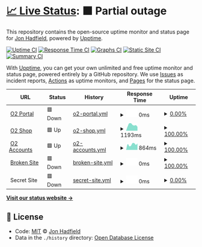 # [📈 Live Status](https://demo.upptime.js.org): <!--live status--> **🟧 Partial outage**

This repository contains the open-source uptime monitor and status page for [Jon Hadfield](https://demo.upptime.js.org), powered by [Upptime](https://github.com/upptime/upptime).

[![Uptime CI](https://github.com/koj-co/upptime/workflows/Uptime%20CI/badge.svg)](https://github.com/koj-co/upptime/actions?query=workflow%3A%22Uptime+CI%22)
[![Response Time CI](https://github.com/koj-co/upptime/workflows/Response%20Time%20CI/badge.svg)](https://github.com/koj-co/upptime/actions?query=workflow%3A%22Response+Time+CI%22)
[![Graphs CI](https://github.com/koj-co/upptime/workflows/Graphs%20CI/badge.svg)](https://github.com/koj-co/upptime/actions?query=workflow%3A%22Graphs+CI%22)
[![Static Site CI](https://github.com/koj-co/upptime/workflows/Static%20Site%20CI/badge.svg)](https://github.com/koj-co/upptime/actions?query=workflow%3A%22Static+Site+CI%22)
[![Summary CI](https://github.com/koj-co/upptime/workflows/Summary%20CI/badge.svg)](https://github.com/koj-co/upptime/actions?query=workflow%3A%22Summary+CI%22)

With [Upptime](https://upptime.js.org), you can get your own unlimited and free uptime monitor and status page, powered entirely by a GitHub repository. We use [Issues](https://github.com/jonhadfield/monitor/issues) as incident reports, [Actions](https://github.com/jonhadfield/monitor/actions) as uptime monitors, and [Pages](https://demo.upptime.js.org) for the status page.

<!--start: status pages-->
<!-- This summary is generated by Upptime (https://github.com/upptime/upptime) -->
<!-- Do not edit this manually, your changes will be overwritten -->
<!-- prettier-ignore -->
| URL | Status | History | Response Time | Uptime |
| --- | ------ | ------- | ------------- | ------ |
| <img alt="" src="https://favicons.githubusercontent.com/www.o2.com" height="13"> [O2 Portal](https://www.o2.com) | 🟥 Down | [o2-portal.yml](https://github.com/jonhadfield/monitor/commits/master/history/o2-portal.yml) | <details><summary><img alt="Response time graph" src="./graphs/o2-portal/response-time-week.png" height="20"> 0ms</summary><br><a href="https://jonhadfield.github.io/monitor/history/o2-portal"><img alt="Response time 0" src="https://img.shields.io/endpoint?url=https%3A%2F%2Fraw.githubusercontent.com%2Fjonhadfield%2Fmonitor%2Fmaster%2Fapi%2Fo2-portal%2Fresponse-time.json"></a><br><a href="https://jonhadfield.github.io/monitor/history/o2-portal"><img alt="24-hour response time 0" src="https://img.shields.io/endpoint?url=https%3A%2F%2Fraw.githubusercontent.com%2Fjonhadfield%2Fmonitor%2Fmaster%2Fapi%2Fo2-portal%2Fresponse-time-day.json"></a><br><a href="https://jonhadfield.github.io/monitor/history/o2-portal"><img alt="7-day response time 0" src="https://img.shields.io/endpoint?url=https%3A%2F%2Fraw.githubusercontent.com%2Fjonhadfield%2Fmonitor%2Fmaster%2Fapi%2Fo2-portal%2Fresponse-time-week.json"></a><br><a href="https://jonhadfield.github.io/monitor/history/o2-portal"><img alt="30-day response time 0" src="https://img.shields.io/endpoint?url=https%3A%2F%2Fraw.githubusercontent.com%2Fjonhadfield%2Fmonitor%2Fmaster%2Fapi%2Fo2-portal%2Fresponse-time-month.json"></a><br><a href="https://jonhadfield.github.io/monitor/history/o2-portal"><img alt="1-year response time 0" src="https://img.shields.io/endpoint?url=https%3A%2F%2Fraw.githubusercontent.com%2Fjonhadfield%2Fmonitor%2Fmaster%2Fapi%2Fo2-portal%2Fresponse-time-year.json"></a></details> | <details><summary><a href="https://jonhadfield.github.io/monitor/history/o2-portal">0.00%</a></summary><a href="https://jonhadfield.github.io/monitor/history/o2-portal"><img alt="All-time uptime 0.00%" src="https://img.shields.io/endpoint?url=https%3A%2F%2Fraw.githubusercontent.com%2Fjonhadfield%2Fmonitor%2Fmaster%2Fapi%2Fo2-portal%2Fuptime.json"></a><br><a href="https://jonhadfield.github.io/monitor/history/o2-portal"><img alt="24-hour uptime 0.00%" src="https://img.shields.io/endpoint?url=https%3A%2F%2Fraw.githubusercontent.com%2Fjonhadfield%2Fmonitor%2Fmaster%2Fapi%2Fo2-portal%2Fuptime-day.json"></a><br><a href="https://jonhadfield.github.io/monitor/history/o2-portal"><img alt="7-day uptime 0.00%" src="https://img.shields.io/endpoint?url=https%3A%2F%2Fraw.githubusercontent.com%2Fjonhadfield%2Fmonitor%2Fmaster%2Fapi%2Fo2-portal%2Fuptime-week.json"></a><br><a href="https://jonhadfield.github.io/monitor/history/o2-portal"><img alt="30-day uptime 0.00%" src="https://img.shields.io/endpoint?url=https%3A%2F%2Fraw.githubusercontent.com%2Fjonhadfield%2Fmonitor%2Fmaster%2Fapi%2Fo2-portal%2Fuptime-month.json"></a><br><a href="https://jonhadfield.github.io/monitor/history/o2-portal"><img alt="1-year uptime 0.00%" src="https://img.shields.io/endpoint?url=https%3A%2F%2Fraw.githubusercontent.com%2Fjonhadfield%2Fmonitor%2Fmaster%2Fapi%2Fo2-portal%2Fuptime-year.json"></a></details>
| <img alt="" src="https://favicons.githubusercontent.com/www.o2.co.uk" height="13"> [O2 Shop](https://www.o2.co.uk/shop/brand/apple) | 🟩 Up | [o2-shop.yml](https://github.com/jonhadfield/monitor/commits/master/history/o2-shop.yml) | <details><summary><img alt="Response time graph" src="./graphs/o2-shop/response-time-week.png" height="20"> 1193ms</summary><br><a href="https://jonhadfield.github.io/monitor/history/o2-shop"><img alt="Response time 1157" src="https://img.shields.io/endpoint?url=https%3A%2F%2Fraw.githubusercontent.com%2Fjonhadfield%2Fmonitor%2Fmaster%2Fapi%2Fo2-shop%2Fresponse-time.json"></a><br><a href="https://jonhadfield.github.io/monitor/history/o2-shop"><img alt="24-hour response time 801" src="https://img.shields.io/endpoint?url=https%3A%2F%2Fraw.githubusercontent.com%2Fjonhadfield%2Fmonitor%2Fmaster%2Fapi%2Fo2-shop%2Fresponse-time-day.json"></a><br><a href="https://jonhadfield.github.io/monitor/history/o2-shop"><img alt="7-day response time 1193" src="https://img.shields.io/endpoint?url=https%3A%2F%2Fraw.githubusercontent.com%2Fjonhadfield%2Fmonitor%2Fmaster%2Fapi%2Fo2-shop%2Fresponse-time-week.json"></a><br><a href="https://jonhadfield.github.io/monitor/history/o2-shop"><img alt="30-day response time 1141" src="https://img.shields.io/endpoint?url=https%3A%2F%2Fraw.githubusercontent.com%2Fjonhadfield%2Fmonitor%2Fmaster%2Fapi%2Fo2-shop%2Fresponse-time-month.json"></a><br><a href="https://jonhadfield.github.io/monitor/history/o2-shop"><img alt="1-year response time 1157" src="https://img.shields.io/endpoint?url=https%3A%2F%2Fraw.githubusercontent.com%2Fjonhadfield%2Fmonitor%2Fmaster%2Fapi%2Fo2-shop%2Fresponse-time-year.json"></a></details> | <details><summary><a href="https://jonhadfield.github.io/monitor/history/o2-shop">100.00%</a></summary><a href="https://jonhadfield.github.io/monitor/history/o2-shop"><img alt="All-time uptime 98.77%" src="https://img.shields.io/endpoint?url=https%3A%2F%2Fraw.githubusercontent.com%2Fjonhadfield%2Fmonitor%2Fmaster%2Fapi%2Fo2-shop%2Fuptime.json"></a><br><a href="https://jonhadfield.github.io/monitor/history/o2-shop"><img alt="24-hour uptime 100.00%" src="https://img.shields.io/endpoint?url=https%3A%2F%2Fraw.githubusercontent.com%2Fjonhadfield%2Fmonitor%2Fmaster%2Fapi%2Fo2-shop%2Fuptime-day.json"></a><br><a href="https://jonhadfield.github.io/monitor/history/o2-shop"><img alt="7-day uptime 100.00%" src="https://img.shields.io/endpoint?url=https%3A%2F%2Fraw.githubusercontent.com%2Fjonhadfield%2Fmonitor%2Fmaster%2Fapi%2Fo2-shop%2Fuptime-week.json"></a><br><a href="https://jonhadfield.github.io/monitor/history/o2-shop"><img alt="30-day uptime 98.61%" src="https://img.shields.io/endpoint?url=https%3A%2F%2Fraw.githubusercontent.com%2Fjonhadfield%2Fmonitor%2Fmaster%2Fapi%2Fo2-shop%2Fuptime-month.json"></a><br><a href="https://jonhadfield.github.io/monitor/history/o2-shop"><img alt="1-year uptime 98.77%" src="https://img.shields.io/endpoint?url=https%3A%2F%2Fraw.githubusercontent.com%2Fjonhadfield%2Fmonitor%2Fmaster%2Fapi%2Fo2-shop%2Fuptime-year.json"></a></details>
| <img alt="" src="https://favicons.githubusercontent.com/accounts.o2.co.uk" height="13"> [O2 Accounts](https://accounts.o2.co.uk/signin) | 🟩 Up | [o2-accounts.yml](https://github.com/jonhadfield/monitor/commits/master/history/o2-accounts.yml) | <details><summary><img alt="Response time graph" src="./graphs/o2-accounts/response-time-week.png" height="20"> 864ms</summary><br><a href="https://jonhadfield.github.io/monitor/history/o2-accounts"><img alt="Response time 646" src="https://img.shields.io/endpoint?url=https%3A%2F%2Fraw.githubusercontent.com%2Fjonhadfield%2Fmonitor%2Fmaster%2Fapi%2Fo2-accounts%2Fresponse-time.json"></a><br><a href="https://jonhadfield.github.io/monitor/history/o2-accounts"><img alt="24-hour response time 1001" src="https://img.shields.io/endpoint?url=https%3A%2F%2Fraw.githubusercontent.com%2Fjonhadfield%2Fmonitor%2Fmaster%2Fapi%2Fo2-accounts%2Fresponse-time-day.json"></a><br><a href="https://jonhadfield.github.io/monitor/history/o2-accounts"><img alt="7-day response time 864" src="https://img.shields.io/endpoint?url=https%3A%2F%2Fraw.githubusercontent.com%2Fjonhadfield%2Fmonitor%2Fmaster%2Fapi%2Fo2-accounts%2Fresponse-time-week.json"></a><br><a href="https://jonhadfield.github.io/monitor/history/o2-accounts"><img alt="30-day response time 654" src="https://img.shields.io/endpoint?url=https%3A%2F%2Fraw.githubusercontent.com%2Fjonhadfield%2Fmonitor%2Fmaster%2Fapi%2Fo2-accounts%2Fresponse-time-month.json"></a><br><a href="https://jonhadfield.github.io/monitor/history/o2-accounts"><img alt="1-year response time 646" src="https://img.shields.io/endpoint?url=https%3A%2F%2Fraw.githubusercontent.com%2Fjonhadfield%2Fmonitor%2Fmaster%2Fapi%2Fo2-accounts%2Fresponse-time-year.json"></a></details> | <details><summary><a href="https://jonhadfield.github.io/monitor/history/o2-accounts">100.00%</a></summary><a href="https://jonhadfield.github.io/monitor/history/o2-accounts"><img alt="All-time uptime 100.00%" src="https://img.shields.io/endpoint?url=https%3A%2F%2Fraw.githubusercontent.com%2Fjonhadfield%2Fmonitor%2Fmaster%2Fapi%2Fo2-accounts%2Fuptime.json"></a><br><a href="https://jonhadfield.github.io/monitor/history/o2-accounts"><img alt="24-hour uptime 100.00%" src="https://img.shields.io/endpoint?url=https%3A%2F%2Fraw.githubusercontent.com%2Fjonhadfield%2Fmonitor%2Fmaster%2Fapi%2Fo2-accounts%2Fuptime-day.json"></a><br><a href="https://jonhadfield.github.io/monitor/history/o2-accounts"><img alt="7-day uptime 100.00%" src="https://img.shields.io/endpoint?url=https%3A%2F%2Fraw.githubusercontent.com%2Fjonhadfield%2Fmonitor%2Fmaster%2Fapi%2Fo2-accounts%2Fuptime-week.json"></a><br><a href="https://jonhadfield.github.io/monitor/history/o2-accounts"><img alt="30-day uptime 100.00%" src="https://img.shields.io/endpoint?url=https%3A%2F%2Fraw.githubusercontent.com%2Fjonhadfield%2Fmonitor%2Fmaster%2Fapi%2Fo2-accounts%2Fuptime-month.json"></a><br><a href="https://jonhadfield.github.io/monitor/history/o2-accounts"><img alt="1-year uptime 100.00%" src="https://img.shields.io/endpoint?url=https%3A%2F%2Fraw.githubusercontent.com%2Fjonhadfield%2Fmonitor%2Fmaster%2Fapi%2Fo2-accounts%2Fuptime-year.json"></a></details>
| <img alt="" src="https://favicons.githubusercontent.com/thissitedoesnotexist.com" height="13"> [Broken Site](https://thissitedoesnotexist.com) | 🟥 Down | [broken-site.yml](https://github.com/jonhadfield/monitor/commits/master/history/broken-site.yml) | <details><summary><img alt="Response time graph" src="./graphs/broken-site/response-time-week.png" height="20"> 0ms</summary><br><a href="https://jonhadfield.github.io/monitor/history/broken-site"><img alt="Response time 0" src="https://img.shields.io/endpoint?url=https%3A%2F%2Fraw.githubusercontent.com%2Fjonhadfield%2Fmonitor%2Fmaster%2Fapi%2Fbroken-site%2Fresponse-time.json"></a><br><a href="https://jonhadfield.github.io/monitor/history/broken-site"><img alt="24-hour response time 0" src="https://img.shields.io/endpoint?url=https%3A%2F%2Fraw.githubusercontent.com%2Fjonhadfield%2Fmonitor%2Fmaster%2Fapi%2Fbroken-site%2Fresponse-time-day.json"></a><br><a href="https://jonhadfield.github.io/monitor/history/broken-site"><img alt="7-day response time 0" src="https://img.shields.io/endpoint?url=https%3A%2F%2Fraw.githubusercontent.com%2Fjonhadfield%2Fmonitor%2Fmaster%2Fapi%2Fbroken-site%2Fresponse-time-week.json"></a><br><a href="https://jonhadfield.github.io/monitor/history/broken-site"><img alt="30-day response time 0" src="https://img.shields.io/endpoint?url=https%3A%2F%2Fraw.githubusercontent.com%2Fjonhadfield%2Fmonitor%2Fmaster%2Fapi%2Fbroken-site%2Fresponse-time-month.json"></a><br><a href="https://jonhadfield.github.io/monitor/history/broken-site"><img alt="1-year response time 0" src="https://img.shields.io/endpoint?url=https%3A%2F%2Fraw.githubusercontent.com%2Fjonhadfield%2Fmonitor%2Fmaster%2Fapi%2Fbroken-site%2Fresponse-time-year.json"></a></details> | <details><summary><a href="https://jonhadfield.github.io/monitor/history/broken-site">100.00%</a></summary><a href="https://jonhadfield.github.io/monitor/history/broken-site"><img alt="All-time uptime 100.00%" src="https://img.shields.io/endpoint?url=https%3A%2F%2Fraw.githubusercontent.com%2Fjonhadfield%2Fmonitor%2Fmaster%2Fapi%2Fbroken-site%2Fuptime.json"></a><br><a href="https://jonhadfield.github.io/monitor/history/broken-site"><img alt="24-hour uptime 100.00%" src="https://img.shields.io/endpoint?url=https%3A%2F%2Fraw.githubusercontent.com%2Fjonhadfield%2Fmonitor%2Fmaster%2Fapi%2Fbroken-site%2Fuptime-day.json"></a><br><a href="https://jonhadfield.github.io/monitor/history/broken-site"><img alt="7-day uptime 100.00%" src="https://img.shields.io/endpoint?url=https%3A%2F%2Fraw.githubusercontent.com%2Fjonhadfield%2Fmonitor%2Fmaster%2Fapi%2Fbroken-site%2Fuptime-week.json"></a><br><a href="https://jonhadfield.github.io/monitor/history/broken-site"><img alt="30-day uptime 100.00%" src="https://img.shields.io/endpoint?url=https%3A%2F%2Fraw.githubusercontent.com%2Fjonhadfield%2Fmonitor%2Fmaster%2Fapi%2Fbroken-site%2Fuptime-month.json"></a><br><a href="https://jonhadfield.github.io/monitor/history/broken-site"><img alt="1-year uptime 100.00%" src="https://img.shields.io/endpoint?url=https%3A%2F%2Fraw.githubusercontent.com%2Fjonhadfield%2Fmonitor%2Fmaster%2Fapi%2Fbroken-site%2Fuptime-year.json"></a></details>
| <img alt="" src="https://favicons.githubusercontent.com/null" height="13"> Secret Site | 🟥 Down | [secret-site.yml](https://github.com/jonhadfield/monitor/commits/master/history/secret-site.yml) | <details><summary><img alt="Response time graph" src="./graphs/secret-site/response-time-week.png" height="20"> 0ms</summary><br><a href="https://jonhadfield.github.io/monitor/history/secret-site"><img alt="Response time 0" src="https://img.shields.io/endpoint?url=https%3A%2F%2Fraw.githubusercontent.com%2Fjonhadfield%2Fmonitor%2Fmaster%2Fapi%2Fsecret-site%2Fresponse-time.json"></a><br><a href="https://jonhadfield.github.io/monitor/history/secret-site"><img alt="24-hour response time 0" src="https://img.shields.io/endpoint?url=https%3A%2F%2Fraw.githubusercontent.com%2Fjonhadfield%2Fmonitor%2Fmaster%2Fapi%2Fsecret-site%2Fresponse-time-day.json"></a><br><a href="https://jonhadfield.github.io/monitor/history/secret-site"><img alt="7-day response time 0" src="https://img.shields.io/endpoint?url=https%3A%2F%2Fraw.githubusercontent.com%2Fjonhadfield%2Fmonitor%2Fmaster%2Fapi%2Fsecret-site%2Fresponse-time-week.json"></a><br><a href="https://jonhadfield.github.io/monitor/history/secret-site"><img alt="30-day response time 0" src="https://img.shields.io/endpoint?url=https%3A%2F%2Fraw.githubusercontent.com%2Fjonhadfield%2Fmonitor%2Fmaster%2Fapi%2Fsecret-site%2Fresponse-time-month.json"></a><br><a href="https://jonhadfield.github.io/monitor/history/secret-site"><img alt="1-year response time 0" src="https://img.shields.io/endpoint?url=https%3A%2F%2Fraw.githubusercontent.com%2Fjonhadfield%2Fmonitor%2Fmaster%2Fapi%2Fsecret-site%2Fresponse-time-year.json"></a></details> | <details><summary><a href="https://jonhadfield.github.io/monitor/history/secret-site">0.00%</a></summary><a href="https://jonhadfield.github.io/monitor/history/secret-site"><img alt="All-time uptime 74.98%" src="https://img.shields.io/endpoint?url=https%3A%2F%2Fraw.githubusercontent.com%2Fjonhadfield%2Fmonitor%2Fmaster%2Fapi%2Fsecret-site%2Fuptime.json"></a><br><a href="https://jonhadfield.github.io/monitor/history/secret-site"><img alt="24-hour uptime 0.00%" src="https://img.shields.io/endpoint?url=https%3A%2F%2Fraw.githubusercontent.com%2Fjonhadfield%2Fmonitor%2Fmaster%2Fapi%2Fsecret-site%2Fuptime-day.json"></a><br><a href="https://jonhadfield.github.io/monitor/history/secret-site"><img alt="7-day uptime 0.00%" src="https://img.shields.io/endpoint?url=https%3A%2F%2Fraw.githubusercontent.com%2Fjonhadfield%2Fmonitor%2Fmaster%2Fapi%2Fsecret-site%2Fuptime-week.json"></a><br><a href="https://jonhadfield.github.io/monitor/history/secret-site"><img alt="30-day uptime 0.00%" src="https://img.shields.io/endpoint?url=https%3A%2F%2Fraw.githubusercontent.com%2Fjonhadfield%2Fmonitor%2Fmaster%2Fapi%2Fsecret-site%2Fuptime-month.json"></a><br><a href="https://jonhadfield.github.io/monitor/history/secret-site"><img alt="1-year uptime 74.98%" src="https://img.shields.io/endpoint?url=https%3A%2F%2Fraw.githubusercontent.com%2Fjonhadfield%2Fmonitor%2Fmaster%2Fapi%2Fsecret-site%2Fuptime-year.json"></a></details>

<!--end: status pages-->

[**Visit our status website →**](https://demo.upptime.js.org)

## 📄 License

- Code: [MIT](./LICENSE) © [Jon Hadfield](https://demo.upptime.js.org)
- Data in the `./history` directory: [Open Database License](https://opendatacommons.org/licenses/odbl/1-0/)
